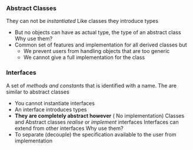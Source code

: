 ### Abstract Classes
They can not be *instantiated*
Like classes they introduce types
- But no objects can have as actual type, the type of an abstract class
Why use them?
- Common set of features and implementation for all derived classes but
	- We prevent users from handling objects that are too generic
	- We cannot give a full implementation for the class
### Interfaces
A set of *methods and constants* that is identified with a name.
The are similar to abstract classes
- You cannot instantiate interfaces
- An interface introduces types
- **They are completely abstract however** ( No implementation)
Classes and Abstract classes *realise* or *implement* interfaces
Interfaces can extend from other interfaces
Why use them?
- To separate (decouple) the specification available to the user from implementation
